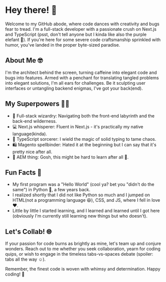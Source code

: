 # Hey there! 👋

Welcome to my GitHub abode, where code dances with creativity and bugs fear to tread. I'm a full-stack developer with a passionate crush on Next.js and TypeScript (psst, don't tell anyone but I kinda like also the purple elefant 🤫). If you're here for some severe code craftsmanship sprinkled with humor, you've landed in the proper byte-sized paradise.

## About Me 🤓

I'm the architect behind the screen, turning caffeine into elegant code and bugs into features. Armed with a penchant for translating tangled problems into elegant solutions, I'm all ears for challenges. Be it sculpting user interfaces or untangling backend enigmas, I've got your back(end).

## My Superpowers 🦸‍♂️

- 🚀 Full-stack wizardry: Navigating both the front-end labyrinth and the back-end wilderness.
- 💻 Next.js whisperer: Fluent in Next.js - it's practically my native language(kinda).
- 📜 TypeScript sorcerer: I wield the magic of solid typing to tame chaos.
- 🛍️ Magento spellbinder: Hated it at the beginning but I can say that it's pretty nice after all.
- 🏰 AEM thing: Gosh, this might be hard to learn after all :grimacing:.

## Fun Facts 🎉

- My first program was a "Hello World" (cool ya? bet you "didn't do the same") in Python 🖤, a few years back.
- I realized shortly that I did not like Python so much and I jumped on HTML(not a programming language 😆), CSS, and JS, where I fell in love ❤️.
- Little by little I started learning, and I learned and learned until I got here (obviously I'm currently still learning new things but who doesn't).

## Let's Collab! 🌐

If your passion for code burns as brightly as mine, let's team up and conjure wonders. Reach out to me whether you seek collaboration, yearn for coding quips, or wish to engage in the timeless tabs-vs-spaces debate (spoiler: tabs all the way ☺️).

Remember, the finest code is woven with whimsy and determination. Happy coding! 🎈
